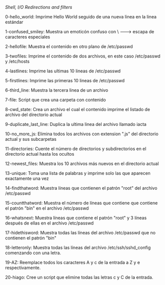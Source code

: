 *Shell, I/O Redirections and filters*

0-hello_world: Imprime Hello World seguido de una nueva linea en la linea estándar

1-confused_smiley: Muestra un emoticón confuso con  \ ---> escapa de caracteres especiales

2-hellofile: Muestra el contenido en otro plano de /etc/passwd

3-twofiles: Imprime el contenido de dos archivos, en este caso /etc/passwd y /etc/hosts

4-lastlines: Imprime las ultimas 10 lineas de /etc/passwd

5-firstlines: Imprime las primeras 10 lineas de /etc/passwd

6-third_line: Muestra la tercera linea de un archivo

7-file: Script que crea una carpeta con contenido

8-cwd_state: Crea un archivo el cual el contenido imprime el listado de archivo del directorio actual

9-duplicate_last_line: Duplica la ultima linea del archivo llamado iacta

10-no_more_js: Elimina todos los archivos con extension ".js" del directorio actual y sus subcarpetas

11-directories: Cuente el número de directorios y subdirectorios en el directorio actual hasta los ocultos

12-newest_files: Muestra los 10 archivos más nuevos en el directorio actual

13-unique: Toma una lista de palabras y imprime solo las que aparecen exactamente una vez

14-findthatword: Muestra líneas que contienen el patrón "root" del archivo /etc/passwd 

15-countthatword: Muestra el número de líneas que contiene que contiene el patrón "bin" en el archivo /etc/passwd

16-whatsnext: Muestra líneas que contiene el patrón "root" y 3 líneas después de ellas en el archivo /etc/passwd

17-hidethisword: Muestra todas las líneas del archivo /etc/passwd que no contienen el patrón "bin"

18-letteronly: Muestra todas las líneas del archivo /etc/ssh/sshd_config comenzando con una letra.

19-AZ: Reemplace todos los caracteres A y c de la entrada a Z y e respectivamente.

20-hiago: Cree un script que elimine todas las letras c y C de la entrada.
